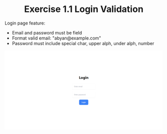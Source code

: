 <h1 align="center">Exercise 1.1 Login Validation</h1>

Login page feature:

<ul>
    <li>Email and password must be field</li>
    <li>Format valid email: "abyan@example.com"</li>
    <li>Password must include special char, upper alph, under alph, number</li>
</ul>

<img src="./show.png" />
